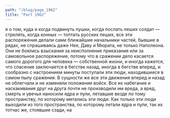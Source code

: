 ```yaml
---
path: "/blog/page_1962"
title: "Part 1962"
---
```


я о том, куда и когда подвинуть пушки, когда послать пеших солдат — стрелять, когда конных — топтать русских пеших, все эти распоряжения делали сами ближайшие начальники частей, бывшие в рядах, не спрашиваясь даже Нея, Даву и Мюрата, не только Наполеона. Они не боялись взыскания за неисполнение приказания или за самовольное распоряжение, потому что в сражении дело касается самого дорогого для человека — собственной жизни, и иногда кажется, что спасение заключается в бегстве назад, иногда в бегстве вперед, и сообразно с настроением минуты поступали эти люди, находившиеся в самом пылу сражения. В сущности же все эти движения вперед и назад не облегчали и не изменяли положения войск. Все их набегания и наскакивания друг на друга почти не производили им вреда, а вред, смерть и увечья наносили ядра и пули, летавшие везде по тому пространству, по которому метались эти люди. Как только эти люди выходили из того пространства, по которому летали ядра и пули, так их тотчас же, стоявшие сзади, на
